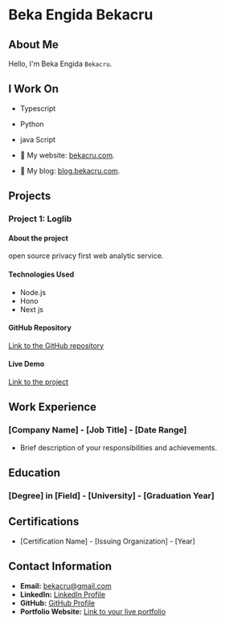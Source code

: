 # Beka Engida Bekacru

## About Me
Hello, I'm Beka Engida `Bekacru`. 

## I Work On
- Typescript
- Python
- java Script

- 🔗 My website: [bekacru.com](https://bekacru.com).
- 📖 My blog: [blog.bekacru.com](https://blog.bekacru.com).


## Projects
### Project 1: Loglib
#### About the project 
open source privacy first web analytic service. 

#### Technologies Used
- Node.js
- Hono 
- Next js

#### GitHub Repository
[Link to the GitHub repository](https://github.com/loglib/loglib)

#### Live Demo
[Link to the project](https://loglib.io)

## Work Experience
### [Company Name] - [Job Title] - [Date Range]
- Brief description of your responsibilities and achievements.

## Education
### [Degree] in [Field] - [University] - [Graduation Year]

## Certifications
- [Certification Name] - [Issuing Organization] - [Year]



## Contact Information
- **Email:** bekacru@gmail.com
- **LinkedIn:** [LinkedIn Profile](https://www.linkedin.com/in/bekacru)
- **GitHub:** [GitHub Profile](https://github.com/bekacru)
- **Portfolio Website:** [Link to your live portfolio](https://bekacru.com)